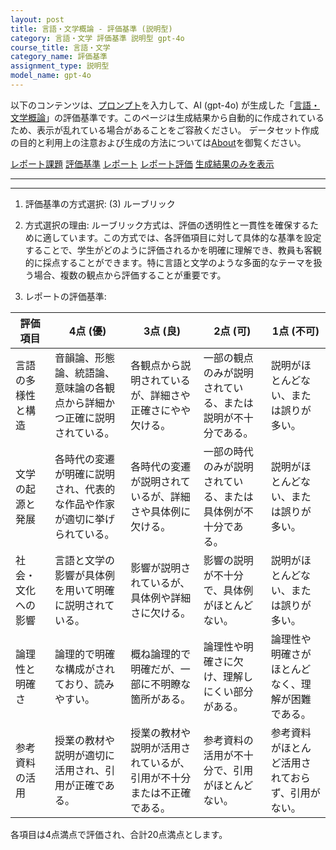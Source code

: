```yaml
---
layout: post
title: 言語・文学概論 - 評価基準 (説明型)
category: 言語・文学 評価基準 説明型 gpt-4o
course_title: 言語・文学
category_name: 評価基準
assignment_type: 説明型
model_name: gpt-4o
---
```


以下のコンテンツは、[プロンプト](http://127.0.0.1:8000/generated/言語・文学/gpt-4o/prompt_評価基準-説明型.md)を入力して、AI (gpt-4o) が生成した「[言語・文学概論](/contents/言語・文学/)」の評価基準です。このページは生成結果から自動的に作成されているため、表示が乱れている場合があることをご容赦ください。
データセット作成の目的と利用上の注意および生成の方法については[About](/About)を御覧ください。

[レポート課題](../レポート課題-説明型)
[評価基準](../評価基準-説明型)
[レポート](../レポート-説明型)
[レポート評価](../レポート評価-説明型)
[生成結果のみを表示](http://127.0.0.1:8000/generated/言語・文学/gpt-4o/評価基準-説明型.md)
  

***
***
  
1. 評価基準の方式選択: (3) ルーブリック

2. 方式選択の理由:
ルーブリック方式は、評価の透明性と一貫性を確保するために適しています。この方式では、各評価項目に対して具体的な基準を設定することで、学生がどのように評価されるかを明確に理解でき、教員も客観的に採点することができます。特に言語と文学のような多面的なテーマを扱う場合、複数の観点から評価することが重要です。

3. レポートの評価基準:

| 評価項目           | 4点 (優)                                                                 | 3点 (良)                                                               | 2点 (可)                                                               | 1点 (不可)                                                             |
|--------------------|---------------------------------------------------------------------------|------------------------------------------------------------------------|------------------------------------------------------------------------|------------------------------------------------------------------------|
| 言語の多様性と構造 | 音韻論、形態論、統語論、意味論の各観点から詳細かつ正確に説明されている。 | 各観点から説明されているが、詳細さや正確さにやや欠ける。             | 一部の観点のみが説明されている、または説明が不十分である。             | 説明がほとんどない、または誤りが多い。                                 |
| 文学の起源と発展   | 各時代の変遷が明確に説明され、代表的な作品や作家が適切に挙げられている。 | 各時代の変遷が説明されているが、詳細さや具体例に欠ける。             | 一部の時代のみが説明されている、または具体例が不十分である。           | 説明がほとんどない、または誤りが多い。                                 |
| 社会・文化への影響 | 言語と文学の影響が具体例を用いて明確に説明されている。                   | 影響が説明されているが、具体例や詳細さに欠ける。                     | 影響の説明が不十分で、具体例がほとんどない。                           | 説明がほとんどない、または誤りが多い。                                 |
| 論理性と明確さ     | 論理的で明確な構成がされており、読みやすい。                             | 概ね論理的で明確だが、一部に不明瞭な箇所がある。                     | 論理性や明確さに欠け、理解しにくい部分がある。                         | 論理性や明確さがほとんどなく、理解が困難である。                       |
| 参考資料の活用     | 授業の教材や説明が適切に活用され、引用が正確である。                     | 授業の教材や説明が活用されているが、引用が不十分または不正確である。 | 参考資料の活用が不十分で、引用がほとんどない。                         | 参考資料がほとんど活用されておらず、引用がない。                       |

各項目は4点満点で評価され、合計20点満点とします。
